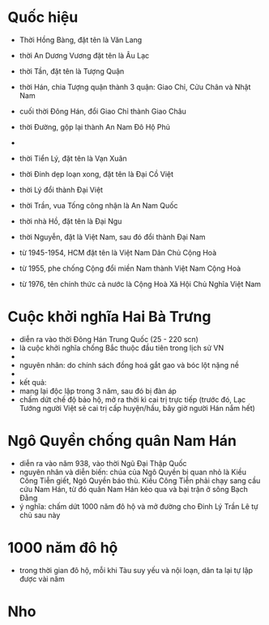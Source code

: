 
# Quốc hiệu
- Thời Hồng Bàng, đặt tên là Văn Lang
- thời An Dương Vương đặt tên là Âu Lạc
- thời Tần, đặt tên là Tượng Quận
- thời Hán, chia Tượng quận thành 3 quận: Giao Chỉ, Cửu Chân và Nhật Nam
- cuối thời Đông Hán, đổi Giao Chỉ thành Giao Châu
- thời Đường, gộp lại thành An Nam Đô Hộ Phủ
- 
- thời Tiển Lý, đặt tên là Vạn Xuân
- thời Đinh dẹp loạn xong, đặt tên là Đại Cồ Việt
- thời Lý đổi thành Đại Việt
- thời Trần, vua Tống công nhận là An Nam Quốc
- thời nhà Hồ, đặt tên là Đại Ngu

- thời Nguyễn, đặt là Việt Nam, sau đó đổi thành Đại Nam
- từ 1945-1954, HCM đặt tên là Việt Nam Dân Chủ Cộng Hoà
- từ 1955, phe chống Cộng đổi miền Nam thành Việt Nam Cộng Hoà
- từ 1976, tên chính thức cả nước là Cộng Hoà Xã Hội Chủ Nghĩa Việt Nam


<!-- # Vị trí, Diện tích, Địa thế
- nằm trên bán đảo Đông Dương, khu vực Đông Nam Á, ven biển Thái Bình Dương
- Bắc giáp Trung Quốc, Tây giáp Lào, Campuchia, Đông giáp biển Đông
- Diện tích ~420k km2, Bắc 100k, Trung 150k, Nam 170k
- Bắc Việt: có sông Hồng và sông Thái Bình
- Miền Trung: có dãy Trường Sơn chạy dọc
- Miền Nam: có sông Mê Kông và sông Đồng Nai  -->

<!-- # Thượng cổ thời đại (k xác thực, bỏ qua) -->

<!-- # Top 10 vị vua tài VN / top cuộc khởi nghĩa / top người nổi tiếng / top .... -->

# Cuộc khởi nghĩa Hai Bà Trưng
- diễn ra vào thời Đông Hán Trung Quốc (25 - 220 scn)
- là cuộc khởi nghĩa chống Bắc thuộc đầu tiên trong lịch sử VN
- 
- nguyên nhân: do chính sách đồng hoá gắt gao và bóc lột nặng nề
- 
- kết quả: 
- mang lại độc lập trong 3 năm, sau đó bị đàn áp
- chấm dứt  chế độ bảo hộ, mở ra thời kì cai trị trực tiếp (trước đó, Lạc Tướng người Việt sẽ cai trị cấp huyện/hầu, bây giờ người Hán nắm hết)

<!-- # Cuộc khởi nghĩa Bà Triệu
- diễn ra vào thời Tam Quốc


# Cuộc khởi nghĩa Lí Bí, Triệu Quang Phục
- diễn ra vào ~550, đời nhà Lương->Tuỳ bên Tàu
- nguyên nhân khởi nghĩa: nhân dân bị quan Tàu làm khổ, nước Lâm Ấp cướp phá\
- kết quả: trải qua nhiều đời vua, vua sau cùng sợ nên đầu hàng -->

# Ngô Quyền chống quân Nam Hán
- diễn ra vào năm 938, vào thời Ngũ Đại Thập Quốc
- nguyên nhân và diễn biến: chúa của Ngô Quyền bị quan nhỏ là Kiều Công Tiễn giết, Ngô Quyền báo thù. Kiều Công Tiễn phải chạy sang cầu cứu Nam Hán, từ đó quân Nam Hán kéo qua và bại trận ở sông Bạch Đằng
- ý nghĩa: chấm dứt 1000 năm đô hộ và mở đường cho Đinh Lý Trần Lê tự chủ sau này



# 1000 năm đô hộ
- trong thời gian đô hộ, mỗi khi Tàu suy yếu và nội loạn, dân ta lại tự lập được vài năm

# Nho 